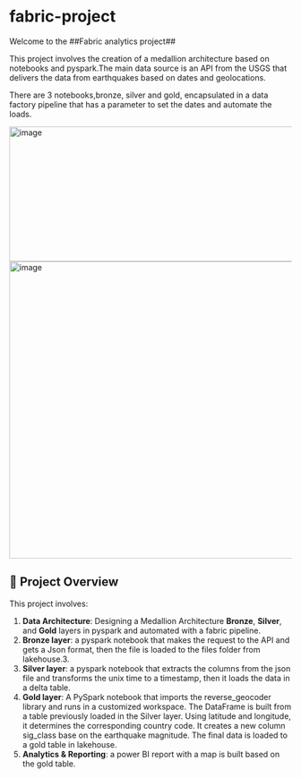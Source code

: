# fabric-project
Welcome to the ##Fabric analytics project##

This project involves the creation of a medallion architecture based on notebooks and pyspark.The main data source is an API from the USGS that delivers the data from earthquakes based on dates and geolocations.

There are 3 notebooks,bronze, silver and gold, encapsulated in a data factory pipeline that has a parameter to set the dates and automate the loads.


<img width="927" height="241" alt="image" src="https://github.com/user-attachments/assets/b7f82fc2-d3f6-4c23-ae11-1e061a259728" />


<img width="1174" height="531" alt="image" src="https://github.com/user-attachments/assets/3e51c34d-2225-4c8a-9d07-e675b9a4b2d9" />


## 📖 Project Overview
This project involves:

1. **Data Architecture**: Designing a Medallion Architecture **Bronze**, **Silver**, and **Gold** layers in pyspark and automated with a fabric pipeline.
2. **Bronze layer**: a pyspark notebook that makes the request to the API and gets a Json format, then the file is loaded to the files folder from lakehouse.3. 
4. **Silver layer**: a pyspark notebook that extracts the columns from the json file and transforms the unix time to a timestamp, then it loads the data in a delta table.
5. **Gold layer**: A PySpark notebook that imports the reverse_geocoder library and runs in a customized workspace. The DataFrame is built from a table previously loaded in the Silver layer. Using latitude and longitude, it determines the corresponding country code. It creates a new column sig_class base on the earthquake magnitude. The final data is loaded to a gold table in lakehouse.
6. **Analytics & Reporting**: a power BI report with a map is built based on the gold table.

